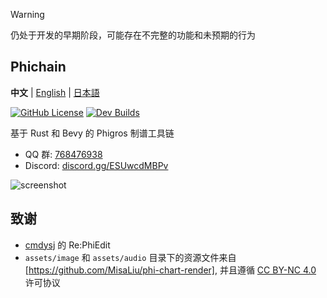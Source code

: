 > [!WARNING]
> 仍处于开发的早期阶段，可能存在不完整的功能和未预期的行为

## Phichain

**中文** | [English](https://github.com/Ivan-1F/phichain/blob/master/README_en.md) | [日本語](https://github.com/Ivan-1F/phichain/blob/master/README_ja.md)

[![GitHub License](https://img.shields.io/github/license/Ivan-1F/phichain)](https://github.com/Ivan-1F/phichain/blob/master/LICENSE)
[![Dev Builds](https://github.com/Ivan-1F/phichain/actions/workflows/cargo.yml/badge.svg)](https://github.com/Ivan-1F/phichain/actions/workflows/cargo.yml)

基于 Rust 和 Bevy 的 Phigros 制谱工具链

- QQ 群: [768476938](https://phicha.in/qq)
- Discord: [discord.gg/ESUwcdMBPv](https://phicha.in/discord)

![screenshot](screenshots/phichain-editor.png)

## 致谢

- [cmdysj](https://space.bilibili.com/252635690) 的 Re:PhiEdit
- `assets/image` 和 `assets/audio` 目录下的资源文件来自 [https://github.com/MisaLiu/phi-chart-render], 并且遵循 [CC BY-NC 4.0](https://creativecommons.org/licenses/by-nc/4.0/) 许可协议
